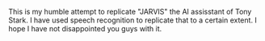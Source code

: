 This is my humble attempt to replicate "JARVIS" the AI assisstant of Tony Stark. I have used speech recognition to replicate that to a certain extent.
I hope I have not disappointed you guys with it.

